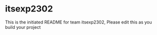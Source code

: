 # itsexp2302
This is the initiated README for team itsexp2302, Please edit this as you build your project
